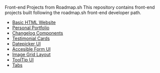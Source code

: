 Front-end Projects from Roadmap.sh
This repository contains front-end projects built following the roadmap.sh front-end developer path.

- [Basic HTML Website](https://roadmap.sh/projects/basic-html-website)
- [Personal Portfolio](https://roadmap.sh/projects/portfolio-website)
- [Changelog Components](https://roadmap.sh/projects/changelog-component)
- [Testimonial Cards](https://roadmap.sh/projects/testimonial-cards)
- [Datepicker UI](https://roadmap.sh/projects/datepicker-ui)
- [Accesible Form UI](https://roadmap.sh/projects/accessible-form-ui)
- [Image Grid Layout](https://roadmap.sh/projects/image-grid)
- [ToolTip UI](https://roadmap.sh/projects/tooltip-ui)
- [Tabs](https://roadmap.sh/projects/simple-tabs)
